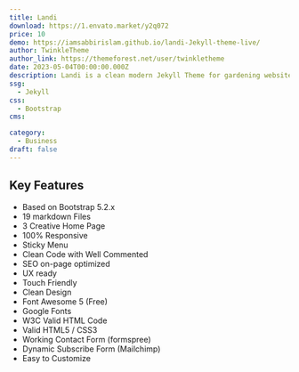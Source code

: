 ```yaml
---
title: Landi
download: https://1.envato.market/y2q072
price: 10
demo: https://iamsabbirislam.github.io/landi-Jekyll-theme-live/
author: TwinkleTheme
author_link: https://themeforest.net/user/twinkletheme
date: 2023-05-04T00:00:00.000Z
description: Landi is a clean modern Jekyll Theme for gardening websites and their related services.
ssg:
  - Jekyll
css:
  - Bootstrap
cms:

category:
  - Business
draft: false
---
```


## Key Features

- Based on Bootstrap 5.2.x
- 19 markdown Files
- 3 Creative Home Page
- 100% Responsive
- Sticky Menu
- Clean Code with Well Commented
- SEO on-page optimized
- UX ready
- Touch Friendly
- Clean Design
- Font Awesome 5 (Free)
- Google Fonts
- W3C Valid HTML Code
- Valid HTML5 / CSS3
- Working Contact Form (formspree)
- Dynamic Subscribe Form (Mailchimp)
- Easy to Customize
